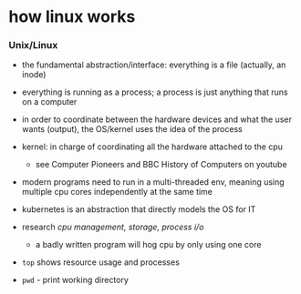 # how linux works
### Unix/Linux 
 * the fundamental abstraction/interface: everything is a file (actually, an inode)
 * everything is running as a process; a process is just anything that runs on a computer
 * in order to coordinate between the hardware devices and what the user wants (output), the OS/kernel uses the idea of the process
 
 
 * kernel: in charge of coordinating all the hardware attached to the cpu
    * see Computer Pioneers and BBC History of Computers on youtube
 * modern programs need to run in a multi-threaded env, meaning using multiple cpu cores independently at the same time
 * kubernetes is an abstraction that directly models the OS for IT 


* research _cpu management, storage, process i/o_
    * a badly written program will hog cpu by only using one core
* `top` shows resource usage and processes
* `pwd` - print working directory
